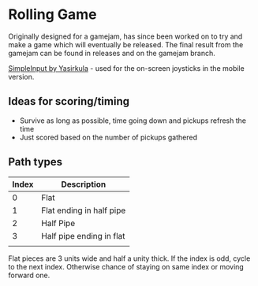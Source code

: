 # Rolling Game

Originally designed for a gamejam, has since been worked on to try and make a game which will eventually be released. The final result from the gamejam can be found in releases and on the gamejam branch.

[SimpleInput by Yasirkula](https://github.com/yasirkula/UnitySimpleInput) - used for the on-screen joysticks in the mobile version.

## Ideas for scoring/timing

- Survive as long as possible, time going down and pickups refresh the time
- Just scored based on the number of pickups gathered

## Path types

| Index | Description              |
| ----- | ------------------------ |
| 0     | Flat                     |
| 1     | Flat ending in half pipe |
| 2     | Half Pipe                |
| 3     | Half pipe ending in flat |
|       |                          |

Flat pieces are 3 units wide and half a unity thick.
If the index is odd, cycle to the next index. Otherwise chance of staying on same index or moving forward one.

